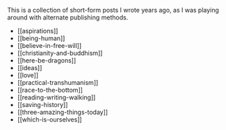 This is a collection of short-form posts I wrote years ago, as I was playing around with alternate publishing methods.


- [[aspirations]]
- [[being-human]]
- [[believe-in-free-will]]
- [[christianity-and-buddhism]]
- [[here-be-dragons]]
- [[ideas]]
- [[love]]
- [[practical-transhumanism]]
- [[race-to-the-bottom]]
- [[reading-writing-walking]]
- [[saving-history]]
- [[three-amazing-things-today]]
- [[which-is-ourselves]]